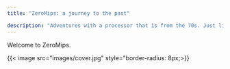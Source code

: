 ```yaml
---
title: "ZeroMips: a journey to the past"

description: "Adventures with a processor that is from the 70s. Just like me."
---
```

Welcome to ZeroMips.

{{< image src="images/cover.jpg" style="border-radius: 8px;>}}
